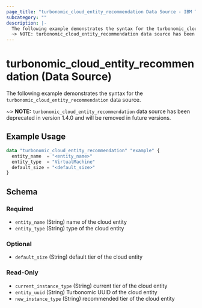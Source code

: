 ```yaml
---
page_title: "turbonomic_cloud_entity_recommendation Data Source - IBM Turbonomic"
subcategory: ""
description: |-
  The following example demonstrates the syntax for the turbonomic_cloud_entity_recommendation data source.
  ~> NOTE: turbonomic_cloud_entity_recommendation data source has been deprecated in version 1.4.0 and will be removed in future versions.
---
```


# turbonomic_cloud_entity_recommendation (Data Source)

The following example demonstrates the syntax for the `turbonomic_cloud_entity_recommendation` data source.

 ~> **NOTE:** `turbonomic_cloud_entity_recommendation` data source has been deprecated in version 1.4.0 and will be removed in future versions.

## Example Usage

```terraform
data "turbonomic_cloud_entity_recommendation" "example" {
  entity_name  = "<entity_name>"
  entity_type  = "VirtualMachine"
  default_size = "<default_size>"
}
```
<!-- schema generated by tfplugindocs -->
## Schema

### Required

- `entity_name` (String) name of the cloud entity
- `entity_type` (String) type of the cloud entity

### Optional

- `default_size` (String) default tier of the cloud entity

### Read-Only

- `current_instance_type` (String) current tier of the cloud entity
- `entity_uuid` (String) Turbonomic UUID of the cloud entity
- `new_instance_type` (String) recommended tier of the cloud entity
